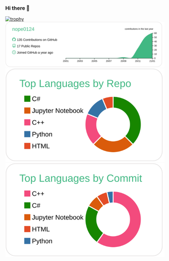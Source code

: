 ### Hi there 👋


[![trophy](https://github-profile-trophy.vercel.app/?username=nope0124)](https://github.com/ryo-ma/github-profile-trophy)
[![](https://raw.githubusercontent.com/nope0124/nope0124/master/profile-summary-card-output/vue/0-profile-details.svg)](https://github.com/vn7n24fzkq/github-profile-summary-cards)
[![](https://raw.githubusercontent.com/nope0124/nope0124/master/profile-summary-card-output/vue/1-repos-per-language.svg)](https://github.com/vn7n24fzkq/github-profile-summary-cards)
[![](https://raw.githubusercontent.com/nope0124/nope0124/master/profile-summary-card-output/vue/2-most-commit-language.svg)](https://github.com/vn7n24fzkq/github-profile-summary-cards)


